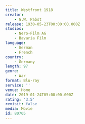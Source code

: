 ```yaml
---
title: Westfront 1918
creator:
    - G.W. Pabst
release: 1930-05-23T00:00:00.000Z
studios:
    - Nero-Film AG
    - Bavaria Film
language:
    - German
    - French
country:
    - Germany
length: 97
genre:
    - War
format: Blu-ray
service: ''
venue: Home
date: 2019-01-24T05:00:00.000Z
rating: '3.5'
revisit: false
media: Movie
id: 80705
---
```



